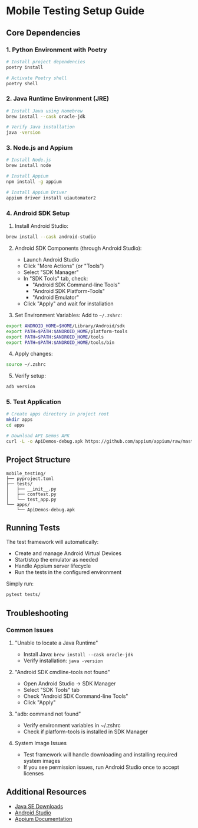 # Mobile Testing Setup Guide

## Core Dependencies

### 1. Python Environment with Poetry
```bash
# Install project dependencies
poetry install

# Activate Poetry shell
poetry shell
```

### 2. Java Runtime Environment (JRE)
```bash
# Install Java using Homebrew
brew install --cask oracle-jdk

# Verify Java installation
java -version
```

### 3. Node.js and Appium
```bash
# Install Node.js
brew install node

# Install Appium
npm install -g appium

# Install Appium Driver
appium driver install uiautomator2
```

### 4. Android SDK Setup
1. Install Android Studio:
```bash
brew install --cask android-studio
```

2. Android SDK Components (through Android Studio):
   - Launch Android Studio
   - Click "More Actions" (or "Tools")
   - Select "SDK Manager"
   - In "SDK Tools" tab, check:
     - "Android SDK Command-line Tools"
     - "Android SDK Platform-Tools"
     - "Android Emulator"
   - Click "Apply" and wait for installation

3. Set Environment Variables:
   Add to `~/.zshrc`:
```bash
export ANDROID_HOME=$HOME/Library/Android/sdk
export PATH=$PATH:$ANDROID_HOME/platform-tools
export PATH=$PATH:$ANDROID_HOME/tools
export PATH=$PATH:$ANDROID_HOME/tools/bin
```

4. Apply changes:
```bash
source ~/.zshrc
```

5. Verify setup:
```bash
adb version
```

### 5. Test Application
```bash
# Create apps directory in project root
mkdir apps
cd apps

# Download API Demos APK
curl -L -o ApiDemos-debug.apk https://github.com/appium/appium/raw/master/packages/appium/sample-code/apps/ApiDemos-debug.apk
```

## Project Structure
```
mobile_testing/
├── pyproject.toml
├── tests/
│   ├── __init__.py
│   ├── conftest.py
│   └── test_app.py
└── apps/
    └── ApiDemos-debug.apk
```

## Running Tests
The test framework will automatically:
- Create and manage Android Virtual Devices
- Start/stop the emulator as needed
- Handle Appium server lifecycle
- Run the tests in the configured environment

Simply run:
```bash
pytest tests/
```

## Troubleshooting

### Common Issues

1. "Unable to locate a Java Runtime"
   - Install Java: `brew install --cask oracle-jdk`
   - Verify installation: `java -version`

2. "Android SDK cmdline-tools not found"
   - Open Android Studio → SDK Manager
   - Select "SDK Tools" tab
   - Check "Android SDK Command-line Tools"
   - Click "Apply"

3. "adb: command not found"
   - Verify environment variables in ~/.zshrc
   - Check if platform-tools is installed in SDK Manager

4. System Image Issues
   - Test framework will handle downloading and installing required system images
   - If you see permission issues, run Android Studio once to accept licenses

## Additional Resources
- [Java SE Downloads](https://www.oracle.com/java/technologies/downloads/)
- [Android Studio](https://developer.android.com/studio)
- [Appium Documentation](http://appium.io/docs/en/about-appium/getting-started/)
